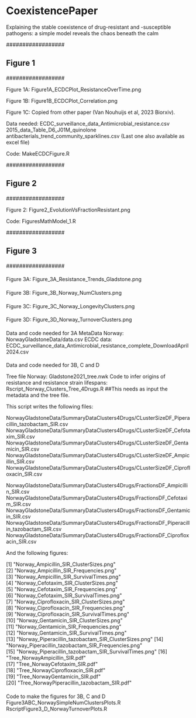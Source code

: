 # CoexistencePaper
Explaining the stable coexistence of drug-resistant and -susceptible pathogens: a simple model reveals the chaos beneath the calm

##################
####
## Figure 1
####
##################

Figure 1A: 
Figure1A_ECDCPlot_ResistanceOverTime.png

Figure 1B: 
Figure1B_ECDCPlot_Correlation.png

Figure 1C: 
Copied from other paper (Van Nouhuijs et al, 2023 Biorxiv). 

Data needed: 
ECDC_surveillance_data_Antimicrobial_resistance.csv
2015_data_Table_D6_J01M_quinolone antibacterials_trend_community_sparklines.csv
(Last one also available as excel file) 

Code: 
MakeECDCFigure.R

##################
####
## Figure 2
####
##################

Figure 2: 
Figure2_EvolutionVsFractionResistant.png

Code: 
FiguresMathModel_1.R


##################
####
## Figure 3
####
##################

####
Figure 3A: 
Figure_3A_Resistance_Trends_Gladstone.png


####
Figure 3B: 
Figure_3B_Norway_NumClusters.png


####
Figure 3C: 
Figure_3C_Norway_LongevityClusters.png


####
Figure 3D: 
Figure_3D_Norway_TurnoverClusters.png

####
Data and code needed for 3A
MetaData Norway: NorwayGladstoneData/data.csv
ECDC data: ECDC_surveillance_data_Antimicrobial_resistance_complete_DownloadApril2024.csv


####
Data and code needed for 3B, C and D

Tree file Norway: Gladstone2021_tree.nwk
Code to infer origins of resistance and resistance strain lifespans: Rscript_Norway_Clusters_Tree_4Drugs.R
##This needs as input the metadata and the tree file. 

This script writes the following files: 

NorwayGladstoneData/SummaryDataClusters4Drugs/CLusterSizeDF_Piperacillin_tazobactam_SIR.csv
NorwayGladstoneData/SummaryDataClusters4Drugs/CLusterSizeDF_Cefotaxim_SIR.csv
NorwayGladstoneData/SummaryDataClusters4Drugs/CLusterSizeDF_Gentamicin_SIR.csv
NorwayGladstoneData/SummaryDataClusters4Drugs/CLusterSizeDF_Ampicillin_SIR.csv
NorwayGladstoneData/SummaryDataClusters4Drugs/CLusterSizeDF_Ciprofloxacin_SIR.csv

NorwayGladstoneData/SummaryDataClusters4Drugs/FractionsDF_Ampicillin_SIR.csv
NorwayGladstoneData/SummaryDataClusters4Drugs/FractionsDF_Cefotaxim_SIR.csv
NorwayGladstoneData/SummaryDataClusters4Drugs/FractionsDF_Gentamicin_SIR.csv
NorwayGladstoneData/SummaryDataClusters4Drugs/FractionsDF_Piperacillin_tazobactam_SIR.csv
NorwayGladstoneData/SummaryDataClusters4Drugs/FractionsDF_Ciprofloxacin_SIR.csv

And the following figures: 

 [1] "Norway_Ampicillin_SIR_ClusterSizes.png"               [2] "Norway_Ampicillin_SIR_Frequencies.png"                [3] "Norway_Ampicillin_SIR_SurvivalTimes.png"              [4] "Norway_Cefotaxim_SIR_ClusterSizes.png"                [5] "Norway_Cefotaxim_SIR_Frequencies.png"                 [6] "Norway_Cefotaxim_SIR_SurvivalTimes.png"               [7] "Norway_Ciprofloxacin_SIR_ClusterSizes.png"            [8] "Norway_Ciprofloxacin_SIR_Frequencies.png"             [9] "Norway_Ciprofloxacin_SIR_SurvivalTimes.png"          [10] "Norway_Gentamicin_SIR_ClusterSizes.png"              [11] "Norway_Gentamicin_SIR_Frequencies.png"               [12] "Norway_Gentamicin_SIR_SurvivalTimes.png"             [13] "Norway_Piperacillin_tazobactam_SIR_ClusterSizes.png" [14] "Norway_Piperacillin_tazobactam_SIR_Frequencies.png"  [15] "Norway_Piperacillin_tazobactam_SIR_SurvivalTimes.png"[16] "Tree_NorwayAmpicillin_SIR.pdf"                       [17] "Tree_NorwayCefotaxim_SIR.pdf"                        [18] "Tree_NorwayCiprofloxacin_SIR.pdf"                    [19] "Tree_NorwayGentamicin_SIR.pdf"                       [20] "Tree_NorwayPiperacillin_tazobactam_SIR.pdf"          

####
Code to make the figures for 3B, C and D
Figure3ABC_NorwaySimpleNumClustersPlots.R
RscriptFigure3_D_NorwayTurnoverPlots.R







